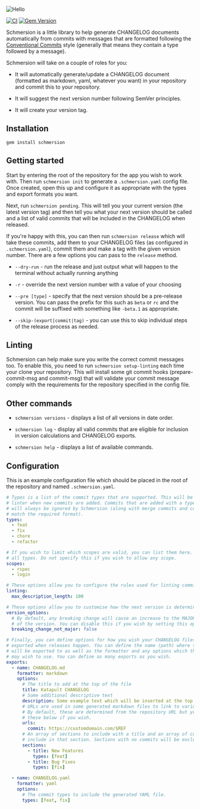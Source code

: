 ![Hello](https://share.adam.ac/20/QXXEtpuHaFotrkDat808.png)

[![CI](https://github.com/krystal/schmersion/workflows/CI/badge.svg)](https://github.com/krystal/schmersion/actions) [![Gem Version](https://badge.fury.io/rb/schmersion.svg)](https://rubygems.org/gems/schmersion)

Schmersion is a little library to help generate CHANGELOG documents automatically from commits with messages that are formatted following the [Conventional Commits](https://www.conventionalcommits) style (generally that means they contain a type followed by a message).

Schmersion will take on a couple of roles for you:

- It will automatically generate/update a CHANGELOG document (formatted as markdown, yaml, whatever you want) in your repository and commit this to your repository.

- It will suggest the next version number following SemVer principles.

- It will create your version tag.

## Installation

```
gem install schmersion
```

## Getting started

Start by entering the root of the repository for the app you wish to work with. Then run `schmersion init` to generate a `.schmersion.yaml` config file. Once created, open this up and configure it as appropriate with the types and export formats you want.

Next, run `schmersion pending`. This will tell you your current version (the latest version tag) and then tell you what your next version should be called and a list of valid commits that will be included in the CHANGELOG when released.

If you're happy with this, you can then run `schmersion release` which will take these commits, add them to your CHANGELOG files (as configured in `.schmersion.yaml`), commit them and make a tag with the given version number. There are a few options you can pass to the `release` method.

- `--dry-run` - run the release and just output what will happen to the terminal without actually running anything

- `-r` - override the next version number with a value of your choosing

- `--pre [type]` - specify that the next version should be a pre-release version. You can pass the prefix for this such as `beta` or `rc` and the commit will be suffixed with something like `-beta.1` as appropriate.

- `--skip-(export|commit|tag)` - you can use this to skip individual steps of the release process as needed.

## Linting

Schmersion can help make sure you write the correct commit messages too. To enable this, you need to run `schmersion setup-linting` each time your clone your repository. This will install some git commit hooks (prepare-commit-msg and commit-msg) that will validate your commit message comply with the requirements for the repository specified in the config file.

## Other commands

- `schmersion versions` - displays a list of all versions in date order.

- `schmersion log` - display all valid commits that are eligible for inclusion in version calculations and CHANGELOG exports.

- `schmersion help` - displays a list of available commands.

## Configuration

This is an example configuration file which should be placed in the root of the repository and named `.schmersion.yaml`.

```yaml
# Types is a list of the commit types that are supported. This will be enforced by the
# linter when new commits are added. Commits that are added with a type not in this list
# will always be ignored by Schmersion (along with merge commits and commits which do not
# match the required format).
types:
  - feat
  - fix
  - chore
  - refactor

# If you wish to limit which scopes are valid, you can list them here. They apply to
# all types. Do not specify this if you wish to allow any scope.
scopes:
  - rspec
  - login

# These options allow you to configure the rules used for linting commit messages.
linting:
  max_description_length: 100

# These options allow you to customise how the next version is determined.
version_options:
  # By default, any breaking change will cause an increase to the MAJOR part of
  # of the version. You can disable this if you wish by setting this option to true.
  breaking_change_not_major: false

# Finally, you can define options for how you wish your CHANGELOG files to be
# exported when releases happen. You can define the name (path) where the file
# will be exported to as well as the formatter and any options which the formatter
# may wish to use. You can define as many exports as you wish.
exports:
  - name: CHANGELOG.md
    formatter: markdown
    options:
      # The title to add at the top of the file
      title: Katapult CHANGELOG
      # Some additional descriptive text
      description: Some example text which will be inserted at the top of the CHANGELOG.
      # URLs are used in some generated markdown files to link to various things.
      # By default, these are determined from the repository URL but you can override
      # these below if you wish.
      urls:
        commit: https://customdomain.com/$REF
      # An array of sections to include with a title and an array of commit types to
      # include in that section. Sections with no commits will be excluded.
      sections:
        - title: New Features
          types: [feat]
        - title: Bug Fixes
          types: [fix]

  - name: CHANGELOG.yaml
    formatter: yaml
    options:
      # The commit types to include the generated YAML file.
      types: [feat, fix]
```
